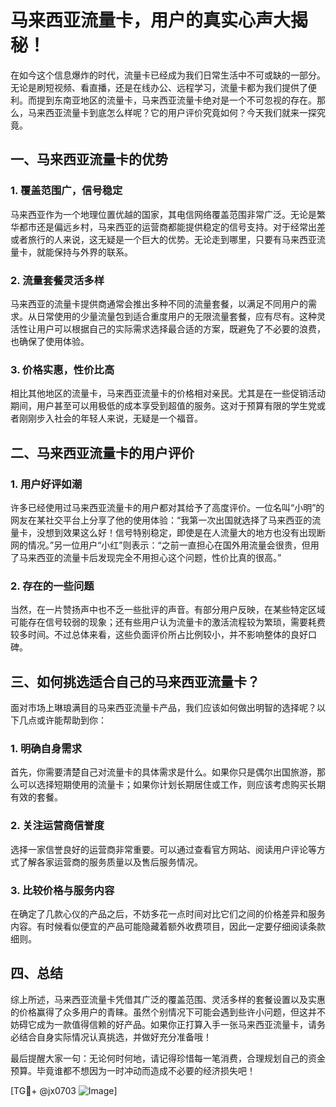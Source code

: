 # 马来西亚流量卡，用户的真实心声大揭秘！

在如今这个信息爆炸的时代，流量卡已经成为我们日常生活中不可或缺的一部分。无论是刷短视频、看直播，还是在线办公、远程学习，流量卡都为我们提供了便利。而提到东南亚地区的流量卡，马来西亚流量卡绝对是一个不可忽视的存在。那么，马来西亚流量卡到底怎么样呢？它的用户评价究竟如何？今天我们就来一探究竟。

## 一、马来西亚流量卡的优势

### 1. 覆盖范围广，信号稳定
马来西亚作为一个地理位置优越的国家，其电信网络覆盖范围非常广泛。无论是繁华都市还是偏远乡村，马来西亚的运营商都能提供稳定的信号支持。对于经常出差或者旅行的人来说，这无疑是一个巨大的优势。无论走到哪里，只要有马来西亚流量卡，就能保持与外界的联系。

### 2. 流量套餐灵活多样
马来西亚的流量卡提供商通常会推出多种不同的流量套餐，以满足不同用户的需求。从日常使用的少量流量包到适合重度用户的无限流量套餐，应有尽有。这种灵活性让用户可以根据自己的实际需求选择最合适的方案，既避免了不必要的浪费，也确保了使用体验。

### 3. 价格实惠，性价比高
相比其他地区的流量卡，马来西亚流量卡的价格相对亲民。尤其是在一些促销活动期间，用户甚至可以用极低的成本享受到超值的服务。这对于预算有限的学生党或者刚刚步入社会的年轻人来说，无疑是一个福音。

## 二、马来西亚流量卡的用户评价

### 1. 用户好评如潮
许多已经使用过马来西亚流量卡的用户都对其给予了高度评价。一位名叫“小明”的网友在某社交平台上分享了他的使用体验：“我第一次出国就选择了马来西亚的流量卡，没想到效果这么好！信号特别稳定，即使是在人流量大的地方也没有出现断网的情况。”另一位用户“小红”则表示：“之前一直担心在国外用流量会很贵，但用了马来西亚的流量卡后发现完全不用担心这个问题，性价比真的很高。”

### 2. 存在的一些问题
当然，在一片赞扬声中也不乏一些批评的声音。有部分用户反映，在某些特定区域可能存在信号较弱的现象；还有些用户认为流量卡的激活流程较为繁琐，需要耗费较多时间。不过总体来看，这些负面评价所占比例较小，并不影响整体的良好口碑。

## 三、如何挑选适合自己的马来西亚流量卡？

面对市场上琳琅满目的马来西亚流量卡产品，我们应该如何做出明智的选择呢？以下几点或许能帮助到你：

### 1. 明确自身需求
首先，你需要清楚自己对流量卡的具体需求是什么。如果你只是偶尔出国旅游，那么可以选择短期使用的流量卡；如果你计划长期居住或工作，则应该考虑购买长期有效的套餐。

### 2. 关注运营商信誉度
选择一家信誉良好的运营商非常重要。可以通过查看官方网站、阅读用户评论等方式了解各家运营商的服务质量以及售后服务情况。

### 3. 比较价格与服务内容
在确定了几款心仪的产品之后，不妨多花一点时间对比它们之间的价格差异和服务内容。有时候看似便宜的产品可能隐藏着额外收费项目，因此一定要仔细阅读条款细则。

## 四、总结

综上所述，马来西亚流量卡凭借其广泛的覆盖范围、灵活多样的套餐设置以及实惠的价格赢得了众多用户的青睐。虽然个别情况下可能会遇到些许小问题，但这并不妨碍它成为一款值得信赖的好产品。如果你正打算入手一张马来西亚流量卡，请务必结合自身实际情况认真挑选，并做好充分准备哦！

最后提醒大家一句：无论何时何地，请记得珍惜每一笔消费，合理规划自己的资金预算。毕竟谁都不想因为一时冲动而造成不必要的经济损失吧！

[TG💪+ @jx0703 ![Image](https://github.com/user-attachments/assets/dbca1d08-cadb-493c-b0ec-ad6f7a83f270)]
